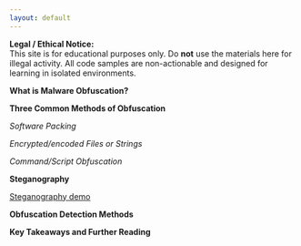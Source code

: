 ```yaml
---
layout: default
---
```


**Legal / Ethical Notice:**  
This site is for educational purposes only. Do **not** use the materials here for illegal activity. All code samples are non-actionable and designed for learning in isolated environments.

**What is Malware Obfuscation?**


**Three Common Methods of Obfuscation**

*Software Packing*

*Encrypted/encoded Files or Strings*

*Command/Script Obfuscation*


**Steganography**

[Steganography demo](https://gutbug.github.io/SecPrin-obfuscation-research-project/demo/stego.html)

**Obfuscation Detection Methods**


**Key Takeaways and Further Reading**
